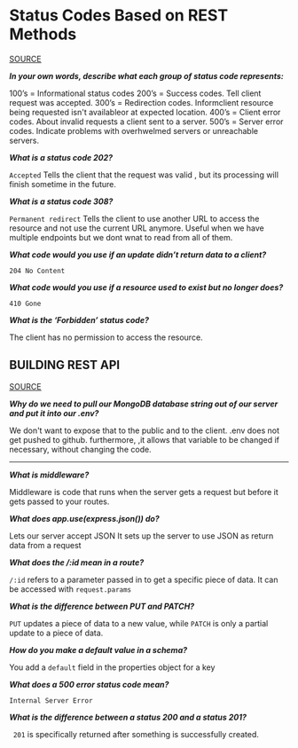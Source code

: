 # Status Codes Based on REST Methods

[SOURCE](https://www.moesif.com/blog/technical/api-design/Which-HTTP-Status-Code-To-Use-For-Every-CRUD-App/)

***In your own words, describe what each group of status code represents:***

100’s = Informational status codes
200’s = Success codes. Tell client request was accepted.
300’s = Redirection codes. Informclient resource being requested isn't availableor at expected location.
400’s = Client error codes. About invalid requests a client sent to a server.
500’s = Server error codes. Indicate problems with overhwelmed servers or unreachable servers.

***What is a status code 202?***

```Accepted``` Tells the client that the request was valid , but its processing will finish sometime in the future.

***What is a status code 308?***

```Permanent redirect``` Tells the client to use another URL to access the resource and not use the current URL anymore. Useful when we have multiple endpoints but we dont wnat to read from all of them.

***What code would you use if an update didn’t return data to a client?***

```204 No Content```

***What code would you use if a resource used to exist but no longer does?***

```410 Gone```

***What is the ‘Forbidden’ status code?***

The client has no permission to access the resource.

## BUILDING REST API

[SOURCE](https://www.youtube.com/channel/UCFbNIlppjAuEX4znoulh0Cw)

***Why do we need to pull our MongoDB database string out of our server and put it into our .env?***

We don't want to expose that to the public and to the client. .env does not get pushed to github. furthermore, ,it allows that variable to be changed if necessary, without changing the code.
***
***What is middleware?***

Middleware is code that runs when the server gets a request but before it gets passed to your routes.

***What does app.use(express.json()) do?***

Lets our server accept JSON
It sets up the server to use JSON as return data from a request

***What does the /:id mean in a route?***

```/:id``` refers to a parameter passed in to get a specific piece of data. It can be accessed with  ```request.params```

***What is the difference between PUT and PATCH?***

```PUT``` updates a piece of data to a new value, while ```PATCH``` is only a partial update to a piece of data.

***How do you make a default value in a schema?***

You add a ```default``` field in the properties object for a key

***What does a 500 error status code mean?***

```Internal Server Error```

***What is the difference between a status 200 and a status 201?***

``` 201``` is specifically returned after something is successfully created.
